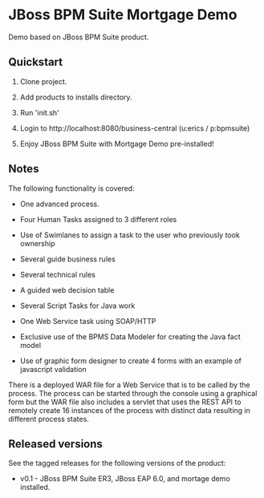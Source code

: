 JBoss BPM Suite Mortgage Demo 
=============================

Demo based on JBoss BPM Suite product.


Quickstart
----------

1. Clone project.

2. Add products to installs directory.

3. Run 'init.sh'

4. Login to http://localhost:8080/business-central  (u:erics / p:bpmsuite)

5. Enjoy JBoss BPM Suite with Mortgage Demo pre-installed!


Notes
-----
The following functionality is covered:

- One advanced process.

- Four Human Tasks assigned to 3 different roles

- Use of Swimlanes to assign a task to the user who previously took ownership

- Several guide business rules

- Several technical rules

- A guided web decision table

- Several Script Tasks for Java work

- One Web Service task using SOAP/HTTP

- Exclusive use of the BPMS Data Modeler for creating the Java fact model

- Use of graphic form designer to create 4 forms with an example of javascript validation

There is a deployed WAR file for a Web Service that is to be called by the process. The process can be started through the console
using a graphical form but the WAR file also includes a servlet that uses the REST API to remotely create 16 instances of the
process with distinct data resulting in different process states.


Released versions
-----------------

See the tagged releases for the following versions of the product:

- v0.1 - JBoss BPM Suite ER3, JBoss EAP 6.0, and mortage demo installed.

